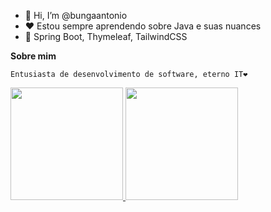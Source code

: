 - 👋 Hi, I’m @bungaantonio
- ❤️ Estou sempre aprendendo sobre Java e suas nuances
- 🥷 Spring Boot, Thymeleaf, TailwindCSS
 
**Sobre mim**

`Entusiasta de desenvolvimento de software, eterno IT❤️`

<!---
bungaantonio/bungaantonio is a ✨ special ✨ repository because its `README.md` (this file) appears on your GitHub profile.
You can click the Preview link to take a look at your changes.
--->

<div>
  <a href="https://github.com/bungaantonio">
  <img height="180em" src="https://github-readme-stats.vercel.app/api?username=bungaantonio&show_icons=true&theme=dark&include_all_commits=true&count_private=true"/>
  <img height="180em" src="https://github-readme-stats.vercel.app/api/top-langs/?username=bungaantonio&layout=compact&langs_count=8&theme=dark"/>
<div>
